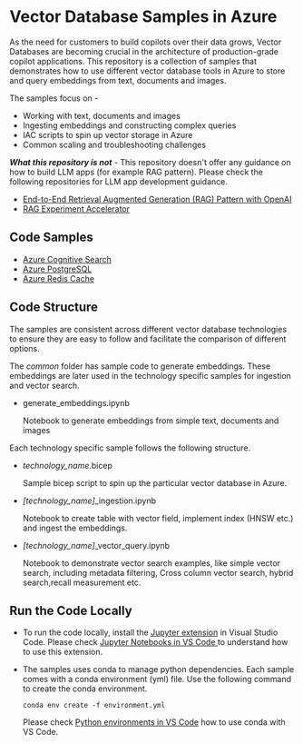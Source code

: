 # Vector Database Samples in Azure

As the need for customers to build copilots over their data grows, Vector Databases are becoming crucial in the architecture of production-grade copilot applications. This repository is a collection of samples that demonstrates how to use different vector database tools in Azure to store and query embeddings from text, documents and images.

The samples focus on -

- Working with text, documents and images
- Ingesting embeddings and constructing complex queries
- IAC scripts to spin up vector storage in Azure
- Common scaling and troubleshooting challenges

***What this repository is not*** - This repository doesn't offer any guidance on how to build LLM apps (for example RAG pattern). Please check the following repositories for LLM app development guidance.

- [End-to-End Retrieval Augmented Generation (RAG) Pattern with OpenAI](https://github.com/microsoft/rag-openai)
- [RAG Experiment Accelerator](https://github.com/microsoft/rag-experiment-accelerator)

## Code Samples

- [Azure Cognitive Search](./azure_cognitive_search/README.md)
- [Azure PostgreSQL](azure_postgresql/README.md)
- [Azure Redis Cache](./azure_redis_cache/README.md)

## Code Structure

The samples are consistent across different vector database technologies to ensure they are easy to follow and facilitate the comparison of different options.

The *common* folder has sample code to generate embeddings. These embeddings are later used in the technology specific samples for ingestion and vector search.

- generate_embeddings.ipynb

  Notebook to generate embeddings from simple text, documents and images

Each technology specific sample follows the following structure.

- *technology_name*.bicep

  Sample bicep script to spin up the particular vector database in Azure.
- *[technology_name]*_ingestion.ipynb

  Notebook to create table with vector field, implement index (HNSW etc.) and ingest the embeddings.

- *[technology_name]*_vector_query.ipynb

  Notebook to demonstrate vector search examples, like simple vector search, including metadata filtering, Cross column vector search, hybrid search,recall measurement etc.

## Run the Code Locally

- To run the code locally, install the [Jupyter extension](https://marketplace.visualstudio.com/items?itemName=ms-toolsai.jupyter) in Visual Studio Code. Please check [Jupyter Notebooks in VS Code
](https://code.visualstudio.com/docs/datascience/jupyter-notebooks) to understand how to use this extension.

- The samples uses conda to manage python dependencies. Each sample comes with a conda environment (yml) file. Use the following command to create the conda environment.

    `conda env create -f environment.yml`

  Please check [Python environments in VS Code](https://code.visualstudio.com/docs/python/environments) how to use conda with VS Code.
